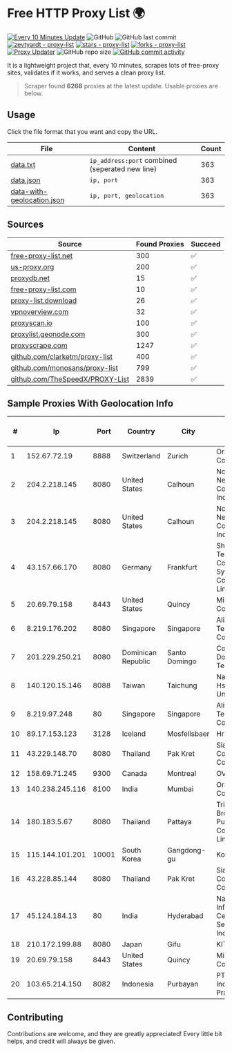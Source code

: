 
# Free HTTP Proxy List 🌍

[![Every 10 Minutes Update](https://github.com/mertguvencli/http-proxy-list/actions/workflows/main.yml/badge.svg?branch=main)](https://github.com/mertguvencli/http-proxy-list/actions/workflows/main.yml)
![GitHub](https://img.shields.io/github/license/mertguvencli/http-proxy-list)
![GitHub last commit](https://img.shields.io/github/last-commit/mertguvencli/http-proxy-list)
[![zevtyardt - proxy-list](https://img.shields.io/static/v1?label=zevtyardt&message=proxy-list&color=blue&logo=github)](https://github.com/zevtyardt/proxy-list "Go to GitHub repo")
[![stars - proxy-list](https://img.shields.io/github/stars/zevtyardt/proxy-list?style=social)](https://github.com/zevtyardt/proxy-list)
[![forks - proxy-list](https://img.shields.io/github/forks/zevtyardt/proxy-list?style=social)](https://github.com/zevtyardt/proxy-list)
[![Proxy Updater](https://github.com/zevtyardt/proxy-list/workflows/Proxy%20Updater/badge.svg)](https://github.com/zevtyardt/proxy-list/actions?query=workflow:"Proxy+Updater")
![GitHub repo size](https://img.shields.io/github/repo-size/zevtyardt/proxy-list)
[![GitHub commit activity](https://img.shields.io/github/commit-activity/m/zevtyardt/proxy-list?logo=commits)](https://github.com/zevtyardt/proxy-list/commits/main)

It is a lightweight project that, every 10 minutes, scrapes lots of free-proxy sites, validates if it works, and serves a clean proxy list.

> Scraper found **6268** proxies at the latest update. Usable proxies are below.

## Usage

Click the file format that you want and copy the URL.

|File|Content|Count|
|----|-------|-----|
|[data.txt](https://raw.githubusercontent.com/mertguvencli/http-proxy-list/main/proxy-list/data.txt)|`ip_address:port` combined (seperated new line)|363|
|[data.json](https://raw.githubusercontent.com/mertguvencli/http-proxy-list/main/proxy-list/data.json)|`ip, port`|363|
|[data-with-geolocation.json](https://raw.githubusercontent.com/mertguvencli/http-proxy-list/main/proxy-list/data-with-geolocation.json)|`ip, port, geolocation`|363|

## Sources

|Source|Found Proxies|Succeed|
|------|-------------|-------|
|[free-proxy-list.net](https://free-proxy-list.net)|300|✅|
|[us-proxy.org](https://www.us-proxy.org)|200|✅|
|[proxydb.net](http://proxydb.net)|15|✅|
|[free-proxy-list.com](https://free-proxy-list.com/?page=&port=&type%5B%5D=http&type%5B%5D=https&up_time=0&search=Search)|10|✅|
|[proxy-list.download](https://www.proxy-list.download/HTTP)|26|✅|
|[vpnoverview.com](https://vpnoverview.com/privacy/anonymous-browsing/free-proxy-servers)|32|✅|
|[proxyscan.io](https://www.proxyscan.io)|100|✅|
|[proxylist.geonode.com](https://proxylist.geonode.com/api/proxy-list?limit=300&page=1&sort_by=lastChecked&sort_type=desc&protocols=http,https)|300|✅|
|[proxyscrape.com](https://api.proxyscrape.com/v2/?request=displayproxies&protocol=http&timeout=10000&country=all&ssl=all&anonymity=all)|1247|✅|
|[github.com/clarketm/proxy-list](https://raw.githubusercontent.com/clarketm/proxy-list/master/proxy-list-raw.txt)|400|✅|
|[github.com/monosans/proxy-list](https://raw.githubusercontent.com/monosans/proxy-list/main/proxies/http.txt)|799|✅|
|[github.com/TheSpeedX/PROXY-List](https://raw.githubusercontent.com/TheSpeedX/PROXY-List/master/http.txt)|2839|✅|


## Sample Proxies With Geolocation Info

|#|Ip|Port|Country|City|Internet Service Provider|
|-|--|----|-------|----|-------------------------|
|1|152.67.72.19|8888|Switzerland|Zurich|Oracle Corporation|
|2|204.2.218.145|8080|United States|Calhoun|North Georgia Network Cooperative, Inc.|
|3|204.2.218.145|8080|United States|Calhoun|North Georgia Network Cooperative, Inc.|
|4|43.157.66.170|8080|Germany|Frankfurt|Shenzhen Tencent Computer Systems Company Limited|
|5|20.69.79.158|8443|United States|Quincy|Microsoft Corporation|
|6|8.219.176.202|8080|Singapore|Singapore|Alibaba (US) Technology Co., Ltd.|
|7|201.229.250.21|8080|Dominican Republic|Santo Domingo|Compañía Dominicana de Teléfonos S. A.|
|8|140.120.15.146|8088|Taiwan|Taichung|National Chung Hsing University|
|9|8.219.97.248|80|Singapore|Singapore|Alibaba (US) Technology Co., Ltd.|
|10|89.17.153.123|3128|Iceland|Mosfellsbaer|Hringdu ehf|
|11|43.229.148.70|8080|Thailand|Pak Kret|Siamdata Communication Co.|
|12|158.69.71.245|9300|Canada|Montreal|OVH SAS|
|13|140.238.245.116|8100|India|Mumbai|Oracle Corporation|
|14|180.183.5.67|8080|Thailand|Pattaya|Triple T Broadband Public Company Limited|
|15|115.144.101.201|10001|South Korea|Gangdong-gu|Korea Telecom|
|16|43.228.85.144|8080|Thailand|Pak Kret|Siamdata Communication Co.|
|17|45.124.184.13|80|India|Hyderabad|National Informatics Centre Services Incorporated|
|18|210.172.199.88|8080|Japan|Gifu|KITAGATA|
|19|20.69.79.158|8443|United States|Quincy|Microsoft Corporation|
|20|103.65.214.150|8082|Indonesia|Purbayan|PT.Broadband Indonesia Pratama|



## Contributing

Contributions are welcome, and they are greatly appreciated! Every
little bit helps, and credit will always be given.


